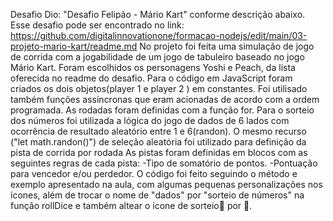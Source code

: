 Desafio Dio: "Desafio Felipão - Mário Kart" conforme descrição abaixo. 
Esse desafio pode ser encontrado no link: https://github.com/digitalinnovationone/formacao-nodejs/edit/main/03-projeto-mario-kart/readme.md
No projeto foi feita uma simulação de jogo de corrida com a jogabilidade de um jogo de tabuleiro baseado no jogo Mário Kart. Foram escolhidos os personagens Yoshi e Peach, da lista oferecida no readme do desafio. Para o código em JavaScript foram criados os dois objetos(player 1 e player 2 ) em constantes. Foi utilisado também funções assíncronas que eram acionadas de acordo com a ordem programada. As rodadas foram definidas com a função for. Para o sorteio dos números foi utilizada a lógica do jogo de dados de 6 lados com ocorrência de resultado aleatório entre 1 e 6(randon). O mesmo recurso ("let math.randon()") de seleção aleatória foi utilizado para definição da pista de corrida por rodada As pistas foram definidas em blocos com as seguintes regras de cada pista: 
-Tipo de somatório de pontos.
-Pontuação para vencedor e/ou perdedor. 
O código foi feito seguindo o método e exemplo apresentado na aula, com algumas pequenas personalizações nos ícones, além de trocar o nome de "dados" por "sorteio de números" na função rollDice e também altear o ícone de sorteio🎲 por 🎰.

